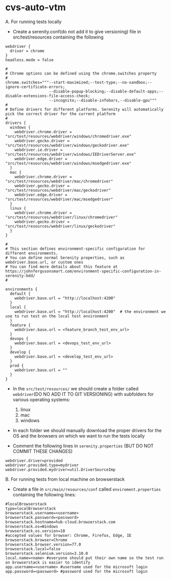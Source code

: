 # cvs-auto-vtm

A. For running tests locally
* Create a serenity.conf(do not add it to give versioning) file in src/test/resources containing the following
````
webdriver {
  driver = chrome
}
headless.mode = false

#
# Chrome options can be defined using the chrome.switches property
#
chrome.switches="""--start-maximized;--test-type;--no-sandbox;--ignore-certificate-errors;
                   --disable-popup-blocking;--disable-default-apps;--disable-extensions-file-access-check;
                   --incognito;--disable-infobars,--disable-gpu"""
#
# Define drivers for different platforms. Serenity will automatically pick the correct driver for the current platform
#
drivers {
  windows {
    webdriver.chrome.driver = "src/test/resources/webdriver/windows/chromedriver.exe"
    webdriver.gecko.driver = "src/test/resources/webdriver/windows/geckodriver.exe"
    webdriver.ie.driver = "src/test/resources/webdriver/windows/IEDriverServer.exe"
    webdriver.edge.driver = "src/test/resources/webdriver/windows/msedgedriver.exe"
  }
  mac {
    webdriver.chrome.driver = "src/test/resources/webdriver/mac/chromedriver"
    webdriver.gecko.driver = "src/test/resources/webdriver/mac/geckodriver"
    webdriver.edge.driver = "src/test/resources/webdriver/mac/msedgedriver"
  }
  linux {
    webdriver.chrome.driver = "src/test/resources/webdriver/linux/chromedriver"
    webdriver.gecko.driver = "src/test/resources/webdriver/linux/geckodriver"
  }
}

#
# This section defines environment-specific configuration for different environments.
# You can define normal Serenity properties, such as webdriver.base.url, or custom ones
# You can find more details about this feature at https://johnfergusonsmart.com/environment-specific-configuration-in-serenity-bdd/
#

environments {
  default {
    webdriver.base.url = "http://localhost:4200"
  }
  local {
    webdriver.base.url = "http://localhost:4200"  # the environment we use to run test on the local test environment
  }
  feature {
    webdriver.base.url = <feature_branch_test_env_url>
  }
  devops {
    webdriver.base.url = <devops_test_env_url>
  }
  develop {
    webdriver.base.url = <develop_test_env_url>
  }
  prod {
    webdriver.base.url = ""
  }
}
````

* In the ````src/test/resources/```` we should create a folder called ````webdriver````(DO NO ADD IT TO GIT VERSIONING) with subfolders for various operating systems:
  1. linux
  2. mac
  3. windows

* In each folder we should manually download the proper drivers for the OS and the browsers on which we want to run the tests locally

* Comment the following lines in ````serenity.properties```` (BUT DO NOT COMMIT THESE CHANGES)
````
webdriver.driver=provided
webdriver.provided.type=mydriver
webdriver.provided.mydriver=util.DriverSourceImp
````

B. For running tests from local machine on browserstack
* Create a file in ````src/main/resources/conf```` called ````enviroment.properties```` containing the following lines:
````
#localBrowserstack
type=localBrowserstack
browserstack.username=<username>
browserstack.password=<password>
browserstack.hostname=hub-cloud.browserstack.com
browserstack.os=Windows
browserstack.os.version=10
#accepted values for browser: Chrome, Firefox, Edge, IE
browserstack.browser=Chrome
browserstack.browser.version=77.0
browserstack.local=false
browserstack.selenium.version=3.10.0
local.name=<name> #everyone should put their own name so the test run on browserstack is easier to identify
app.username=<username> #username used for the microsoft login
app.password=<password> #password used for the microsoft login
````

